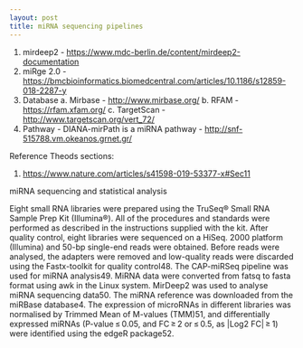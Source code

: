 ```yaml
---
layout: post
title: miRNA sequencing pipelines
---
```


1. mirdeep2 - https://www.mdc-berlin.de/content/mirdeep2-documentation
2. miRge 2.0 - https://bmcbioinformatics.biomedcentral.com/articles/10.1186/s12859-018-2287-y
3. Database 
  a. Mirbase - http://www.mirbase.org/
  b. RFAM - https://rfam.xfam.org/
  c. TargetScan - http://www.targetscan.org/vert_72/
4. Pathway - DIANA-mirPath is a miRNA pathway - http://snf-515788.vm.okeanos.grnet.gr/

Reference Theods sections:
1. https://www.nature.com/articles/s41598-019-53377-x#Sec11

miRNA sequencing and statistical analysis

Eight small RNA libraries were prepared using the TruSeq® Small RNA Sample Prep Kit (Illumina®). All of the procedures and standards were performed as described in the instructions supplied with the kit. After quality control, eight libraries were sequenced on a HiSeq. 2000 platform (Illumina) and 50-bp single-end reads were obtained. Before reads were analysed, the adapters were removed and low-quality reads were discarded using the Fastx-toolkit for quality control48. The CAP-miRSeq pipeline was used for miRNA analysis49. MiRNA data were converted from fatsq to fasta format using awk in the Linux system. MirDeep2 was used to analyse miRNA sequencing data50. The miRNA reference was downloaded from the miRBase database4. The expression of microRNAs in different libraries was normalised by Trimmed Mean of M-values (TMM)51, and differentially expressed miRNAs (P-value ≤ 0.05, and FC ≥ 2 or ≤ 0.5, as |Log2 FC| ≥ 1) were identified using the edgeR package52.
